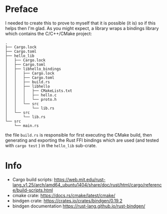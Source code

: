 # Preface 
I needed to create this to prove to myself that it is possible (it is) so if this helps then I'm glad. As you might expect, a library 
wraps a bindings library which contains the C/C++/CMake project: 

```
.
├── Cargo.lock
├── Cargo.toml
├── hello_lib
│   ├── Cargo.lock
│   ├── Cargo.toml
│   ├── libhello_bindings
│   │   ├── Cargo.lock
│   │   ├── Cargo.toml
│   │   ├── build.rs
│   │   ├── libhello
│   │   │   ├── CMakeLists.txt
│   │   │   ├── hello.c
│   │   │   └── proto.h
│   │   └── src
│   │       └── lib.rs
│   └── src
│       └── lib.rs
└── src
    └── main.rs
```

the file `build.rs` is responsible for first executing the CMake build, then generating and exporting the Rust FFI bindings which are used (and tested with `cargo test` ) 
in the `hello_lib` sub-crate.


# Info 
- Cargo build scripts: https://web.mit.edu/rust-lang_v1.25/arch/amd64_ubuntu1404/share/doc/rust/html/cargo/reference/build-scripts.html
- cmake crate: https://docs.rs/cmake/latest/cmake/
- bindgen crate: https://crates.io/crates/bindgen/0.19.2
- bindgen documentation https://rust-lang.github.io/rust-bindgen/

